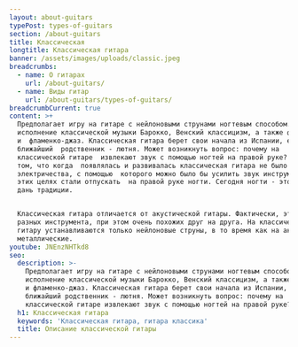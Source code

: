 ```yaml
---
layout: about-guitars
typePost: types-of-guitars
section: /about-guitars
title: Классическая
longtitle: Классическая гитара
banner: /assets/images/uploads/classic.jpeg
breadcrumbs:
  - name: О гитарах
    url: /about-guitars/
  - name: Виды гитар
    url: /about-guitars/types-of-guitars/
breadcrumbCurrent: true
content: >+
  Предполагает игру на гитаре с нейлоновыми струнами ногтевым способом. Это 
  исполнение классической музыки Барокко, Венский классицизм, а также фламенко
  и  фламенко-джаз. Классическая гитара берет свои начала из Испании, её
  ближайший  родственник - лютня. Может возникнуть вопрос: почему на
  классической гитаре  извлекают звук с помощью ногтей на правой руке? Дело в
  том, что когда  появлялась и развивалась классическая гитара не было
  электричества, с помощью  которого можно было бы усилить звук инструмента, в
  этих целях стали отпускать  на правой руке ногти. Сегодня ногти - это некая
  дань традиции.


  Классическая гитара отличается от акустической гитары. Фактически, это два 
  разных инструмента, при этом очень похожих друг на друга. На классическую 
  гитару устанавливаются только нейлоновые струны, в то время как на акустику - 
  металлические.
youtube: JNEnzNHTkd8
seo:
  description: >-
    Предполагает игру на гитаре с нейлоновыми струнами ногтевым способом. Это
    исполнение классической музыки Барокко, Венский классицизм, а также фламенко
    и фламенко-джаз. Классическая гитара берет свои начала из Испании, её
    ближайший родственник - лютня. Может возникнуть вопрос: почему на
    классической гитаре извлекают звук с помощью ногтей на правой руке?
  h1: Классическая гитара
  keywords: 'Классическая гитара, гитара классика'
  title: Описание классической гитары
---
```









